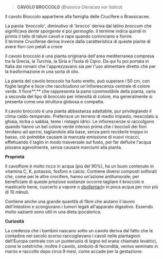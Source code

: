 > **CAVOLO BROCCOLO** (*Brassica Oleracea var italica*)

Il cavolo Broccolo appartiene alla famiglia delle Crucifere o
Brassicacee.

La parola *\'broccolo\'*, diminutivo di \'brocco\' deriva dal
latino *broccum* che significava *dente sporgente* e
poi *germoglio*. Il termine indica quindi in primis il tallo di
taluni cavoli e rape quando cominciano a fiorire.\
Il termine Cruciferae deriva invece dalla caratteristica di queste
piante di avere fiori con petali a croce

Il cavolo broccolo è una pianta originaria dell\'area mediterranea
compresa tra la Grecia, la Turchia, la Siria e l\'Isola di Cipro. Da qui
fu poi portata in Italia dai romani che l\'apprezzavano sia per l\'uso
alimentare diretto che per la trasformazione in una sorta di
olio.

La pianta del cavolo broccolo ha fusto eretto, può superare i 50 cm, con
foglie larghe e lisce che racchiudono un'infiorescenza centrale di
colore verde. Il fiore**,** che rappresenta la parte
commestibile della pianta, varia a seconda del tipo di broccolo per
intensità di colore, ma generalmente si presenta come una struttura
globosa e compatta.

Il cavolo broccolo è una pianta abbastanza adattabile, pur
privilegiando il clima caldo-temperato. Preferisce un terreno
di medio impasto, mescolato a ghiaia, torba o sabbia, teme i ristagni
idrici. Le infiorescenze si raccolgono quando hanno un bel
colore verde intenso prima che i boccioli dei fiori tendano ad aprirsi,
tagliandole alla base, senza però reciderle troppo in basso, ciò
potrebbe causare la mancata emissione di nuovi ricacci, effettuando il
taglio in modo trasversale sul fusto, per far defluire l'acqua piovana
agevolmente, senza causare marciumi alla pianta.

**Proprietà**

Il cavolfiore è molto ricco in acqua (più del 90%), ha un buon
contenuto in vitamina C, K, potassio, fosforo e calcio. Contiene diversi
composti solforati che, come per le altre crocifere, hanno un'azione
antitumorale; per beneficiare di queste preziose sostanze
occorre tagliare il broccolo e masticarlo bene, cuocerlo a vapore o
[sbollentarl](https://smartfood.ieo.it/be-smart/cucinare-gli-alimenti/bollitura/)o
in poca acqua per non più di 10 m**i**nuti.

Contiene anche una grande quantità di fibre che aiutano il lavoro
dell'intestino e scongiurano i tumori legati all'apparato digestivo.
Essendo molto sazianti sono utili in una dieta ipocalorica.

**Curiosità**

La credenza che i bambini nascano sotto un cavolo deriva dal fatto che
le contadine nel secolo scorso raccoglievano i cavoli nelle piantagioni
dell'Europa centrale con un punteruolo di legno ed erano chiamate
levatrici, come le ostetriche; inoltre il cavolo, simbolo di fecondità,
veniva seminato in marzo e raccolto dopo circa 9 mesi, come accade per
la gestazione.
